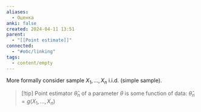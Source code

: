 ```yaml
---
aliases:
  - Оценка
anki: false
created: 2024-04-11 13:51
parent:
  - "[[Point estimate]]"
connected:
  - "#обс/linking"
tags:
  - content/empty
---
```


More formally consider sample $X_1, ..., X_n$ i.i.d. (simple sample). 

> [!tip] Point estimator $\hat{\theta}_n$ of a parameter $\theta$ 
is some function of data:
$\hat{\theta}_n = g(X_1, ..., X_n)$
